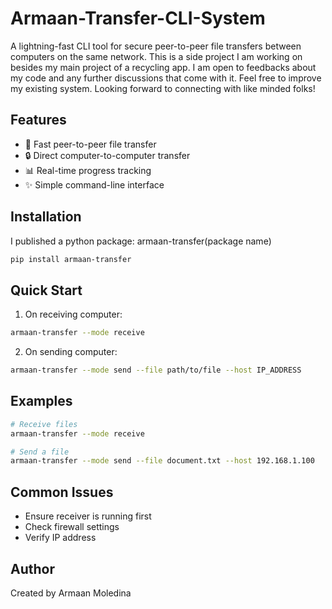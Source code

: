 # Armaan-Transfer-CLI-System

A lightning-fast CLI tool for secure peer-to-peer file transfers between computers on the same network. This is a side project I am working on besides my main project of a recycling app. I am open to feedbacks about my code and any further discussions that come with it. Feel free to improve my existing system. Looking forward to connecting with like minded folks! 

## Features
- 🚀 Fast peer-to-peer file transfer
- 🔒 Direct computer-to-computer transfer
- 📊 Real-time progress tracking
- ✨ Simple command-line interface

## Installation

I published a python package: armaan-transfer(package name)
```bash
pip install armaan-transfer
```

## Quick Start

1. On receiving computer:
```bash
armaan-transfer --mode receive
```

2. On sending computer:
```bash
armaan-transfer --mode send --file path/to/file --host IP_ADDRESS
```

## Examples
```bash
# Receive files
armaan-transfer --mode receive

# Send a file
armaan-transfer --mode send --file document.txt --host 192.168.1.100
```

## Common Issues
- Ensure receiver is running first
- Check firewall settings
- Verify IP address

## Author
Created by Armaan Moledina
